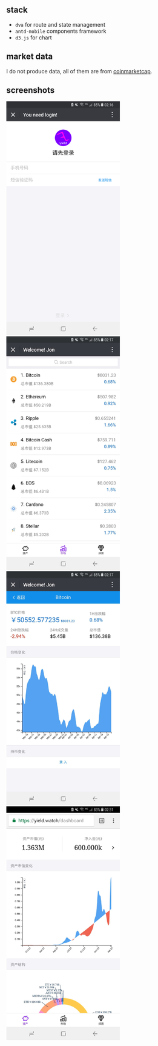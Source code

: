## stack
- `dva` for route and state management
- `antd-mobile` components framework 
- `d3.js` for chart

## market data
I do not produce data, all of them are from [coinmarketcap](https://coinmarketcap.com).

## screenshots
<img src="web/public/images/1.png?raw=true" width="300"/>
<img src="web/public/images/2.jpeg?raw=true" width="300"/>
<img src="web/public/images/3.jpeg?raw=true" width="300"/>
<img src="web/public/images/4.jpeg?raw=true" width="300"/>